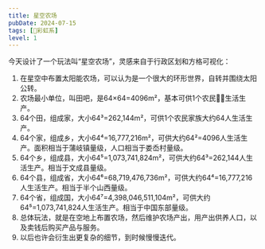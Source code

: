 ```yaml
---
title: 星空农场
pubDate: 2024-07-15
tags: [🌈彩虹系]
level: 1
---
```


今天设计了一个玩法叫“星空农场”，灵感来自于行政区划和方格可视化：
1. 在星空中布置太阳能农场，可以认为是一个很大的环形世界，自转并围绕太阳公转。
2. 农场最小单位，叫田吧，是64×64=4096m²，基本可供1个农民👩‍🌾生活生产。
3. 64个田，组成家，大小64³=262,144m²，可供1个农民家族大约64人生活生产。
4. 64个家，组成乡，大小64⁴=16,777,216m²，可供大约64²=4096人生活生产。面积相当于蒲岐镇量级，人口相当于娄岙村量级。
5. 64个乡，组成县，大小64⁵=1,073,741,824m²，可供大约64³=262,144人生活生产。相当于文成县量级。
6. 64个县，组成省，大小64⁶=68,719,476,736m²，可供大约64⁴=16,777,216人生活生产。相当于半个山西量级。
7. 64个省，组成国，大小64⁷=4,398,046,511,104m²，可供大约64⁵=1,073,741,824人生活生产。相当于中国东部量级。
8. 总体玩法，就是在空地上布置农场，然后维护农场产出，用产出供养人口，以及卖钱后购买产品与服务。
9. 以后也许会衍生出更复杂的细节，到时候慢慢迭代。
